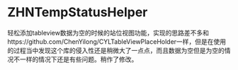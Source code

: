 # ZHNTempStatusHelper
轻松添加tableview数据为空的时候的站位视图功能，实现的思路差不多和https://github.com/ChenYilong/CYLTableViewPlaceHolder一样，但是在使用的过程当中发现这个库的侵入性还是稍微大了一点点，而且数据为空但是为空的情况不一样的情况下还是有些问题。稍作了修改。
